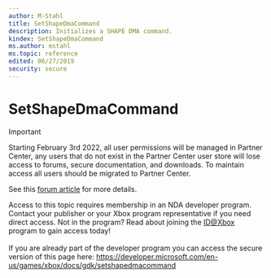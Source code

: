 ```yaml
---
author: M-Stahl
title: SetShapeDmaCommand
description: Initializes a SHAPE DMA command.
kindex: SetShapeDmaCommand
ms.author: mstahl
ms.topic: reference
edited: 06/27/2019
security: secure
---
```


# SetShapeDmaCommand
> [!IMPORTANT]
> Starting February 3rd 2022, all user permissions will be managed in Partner Center, any users that do not exist in the Partner Center user store will lose access to forums, secure documentation, and downloads. To maintain access all users should be migrated to Partner Center. <p></p>See this <a href="https://forums.xboxlive.com/articles/132187/breaking-change-user-access-for-forums-secure-docu.html">forum article</a> for more details.  

 Access to this topic requires membership in an NDA developer program. Contact your publisher or your Xbox program representative if you need direct access. Not in the program? Read about joining the <a href="https://www.xbox.com/Developers/id">ID@Xbox</a> program to gain access today!  <br/><br/>If you are already part of the developer program you can access the secure version of this page here: <a target="_blank" href="https://developer.microsoft.com/en-us/games/xbox/docs/gdk/setshapedmacommand">https://developer.microsoft.com/en-us/games/xbox/docs/gdk/setshapedmacommand</a>